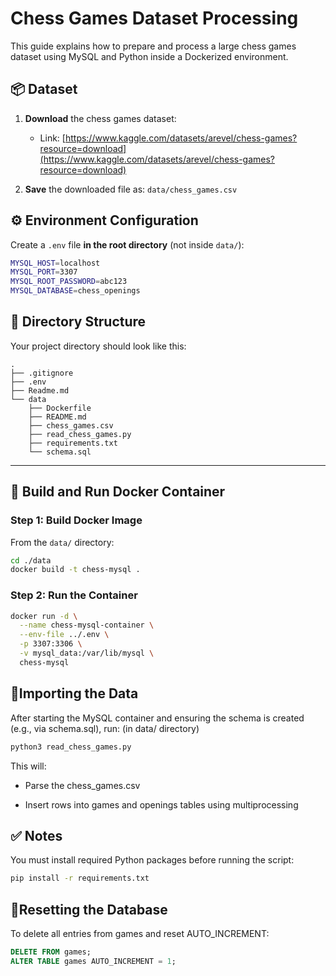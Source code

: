 # Chess Games Dataset Processing

This guide explains how to prepare and process a large chess games dataset using MySQL and Python inside a Dockerized environment.


## 📦 Dataset

1. **Download** the chess games dataset:
   - Link: [https://www.kaggle.com/datasets/arevel/chess-games?resource=download](https://www.kaggle.com/datasets/arevel/chess-games?resource=download)

2. **Save** the downloaded file as: `data/chess_games.csv`

## ⚙️ Environment Configuration

Create a `.env` file **in the root directory** (not inside `data/`):
```bash
MYSQL_HOST=localhost
MYSQL_PORT=3307
MYSQL_ROOT_PASSWORD=abc123
MYSQL_DATABASE=chess_openings
```


## 📁 Directory Structure

Your project directory should look like this:
```
.
├── .gitignore
├── .env
├── Readme.md
└── data
    ├── Dockerfile
    ├── README.md
    ├── chess_games.csv
    ├── read_chess_games.py
    ├── requirements.txt
    └── schema.sql
```

---

## 🐳 Build and Run Docker Container

### Step 1: Build Docker Image
From the `data/` directory:

```bash
cd ./data
docker build -t chess-mysql .
```

### Step 2: Run the Container
```bash
docker run -d \
  --name chess-mysql-container \
  --env-file ../.env \
  -p 3307:3306 \
  -v mysql_data:/var/lib/mysql \
  chess-mysql
```
## 🏃Importing the Data
After starting the MySQL container and ensuring the schema is created (e.g., via schema.sql), run: (in data/ directory)
```bash
python3 read_chess_games.py
```
This will:

- Parse the chess_games.csv

- Insert rows into games and openings tables using multiprocessing

## ✅ Notes
You must install required Python packages before running the script:
```bash
pip install -r requirements.txt
```

## 🧹Resetting the Database
To delete all entries from games and reset AUTO_INCREMENT:  
```sql
DELETE FROM games;
ALTER TABLE games AUTO_INCREMENT = 1;
```
